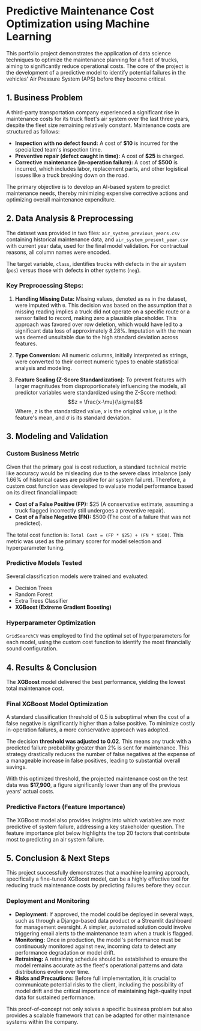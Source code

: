 # Predictive Maintenance Cost Optimization using Machine Learning

This portfolio project demonstrates the application of data science techniques to optimize the maintenance planning for a fleet of trucks, aiming to significantly reduce operational costs.  The core of the project is the development of a predictive model to identify potential failures in the vehicles' Air Pressure System (APS) before they become critical.

## 1. Business Problem

A third-party transportation company experienced a significant rise in maintenance costs for its truck fleet's air system over the last three years, despite the fleet size remaining relatively constant.  Maintenance costs are structured as follows:

* **Inspection with no defect found:** A cost of **$10** is incurred for the specialized team's inspection time. 
* **Preventive repair (defect caught in time):** A cost of **$25** is charged. 
* **Corrective maintenance (in-operation failure):** A cost of **$500** is incurred, which includes labor, replacement parts, and other logistical issues like a truck breaking down on the road. 

The primary objective is to develop an AI-based system to predict maintenance needs, thereby minimizing expensive corrective actions and optimizing overall maintenance expenditure.

## 2. Data Analysis & Preprocessing

The dataset was provided in two files: `air_system_previous_years.csv` containing historical maintenance data, and `air_system_present_year.csv` with current year data, used for the final model validation.  For contractual reasons, all column names were encoded. 

The target variable, `class`, identifies trucks with defects in the air system (`pos`) versus those with defects in other systems (`neg`). 

### Key Preprocessing Steps:

1.  **Handling Missing Data:** Missing values, denoted as `na` in the dataset,  were imputed with `0`. This decision was based on the assumption that a missing reading implies a truck did not operate on a specific route or a sensor failed to record, making zero a plausible placeholder. This approach was favored over row deletion, which would have led to a significant data loss of approximately 8.28%. Imputation with the mean was deemed unsuitable due to the high standard deviation across features.

2.  **Type Conversion:** All numeric columns, initially interpreted as strings, were converted to their correct numeric types to enable statistical analysis and modeling.

3.  **Feature Scaling (Z-Score Standardization):** To prevent features with larger magnitudes from disproportionately influencing the models, all predictor variables were standardized using the Z-Score method:
    $$z = \frac{x-\mu}{\sigma}$$
    Where, $z$ is the standardized value, $x$ is the original value, $\mu$ is the feature's mean, and $\sigma$ is its standard deviation.

## 3. Modeling and Validation

### Custom Business Metric
Given that the primary goal is cost reduction, a standard technical metric like accuracy would be misleading due to the severe class imbalance (only 1.66% of historical cases are positive for air system failure). Therefore, a custom cost function was developed to evaluate model performance based on its direct financial impact:

* **Cost of a False Positive (FP):** $25 (A conservative estimate, assuming a truck flagged incorrectly still undergoes a preventive repair).
* **Cost of a False Negative (FN):** $500 (The cost of a failure that was not predicted).

The total cost function is: `Total Cost = (FP * $25) + (FN * $500)`. This metric was used as the primary scorer for model selection and hyperparameter tuning.

### Predictive Models Tested
Several classification models were trained and evaluated:
* Decision Trees
* Random Forest
* Extra Trees Classifier
* **XGBoost (Extreme Gradient Boosting)**

### Hyperparameter Optimization
`GridSearchCV` was employed to find the optimal set of hyperparameters for each model, using the custom cost function to identify the most financially sound configuration.

## 4. Results & Conclusion

The **XGBoost** model delivered the best performance, yielding the lowest total maintenance cost.

### Final XGBoost Model Optimization
A standard classification threshold of 0.5 is suboptimal when the cost of a false negative is significantly higher than a false positive. To minimize costly in-operation failures, a more conservative approach was adopted.

The decision **threshold was adjusted to 0.02**. This means any truck with a predicted failure probability greater than 2% is sent for maintenance. This strategy drastically reduces the number of false negatives at the expense of a manageable increase in false positives, leading to substantial overall savings.

With this optimized threshold, the projected maintenance cost on the test data was **$17,900**, a figure significantly lower than any of the previous years' actual costs.

### Predictive Factors (Feature Importance)
The XGBoost model also provides insights into which variables are most predictive of system failure, addressing a key stakeholder question. The feature importance plot below highlights the top 20 factors that contribute most to predicting an air system failure.

## 5. Conclusion & Next Steps

This project successfully demonstrates that a machine learning approach, specifically a fine-tuned XGBoost model, can be a highly effective tool for reducing truck maintenance costs by predicting failures before they occur. 

### Deployment and Monitoring
* **Deployment:** If approved, the model could be deployed in several ways, such as through a Django-based data product or a Streamlit dashboard for management oversight. A simpler, automated solution could involve triggering email alerts to the maintenance team when a truck is flagged. 
* **Monitoring:** Once in production, the model's performance must be continuously monitored against new, incoming data to detect any performance degradation or model drift. 
* **Retraining:** A retraining schedule should be established to ensure the model remains accurate as the fleet's operational patterns and data distributions evolve over time. 
* **Risks and Precautions:** Before full implementation, it is crucial to communicate potential risks to the client, including the possibility of model drift and the critical importance of maintaining high-quality input data for sustained performance. 

This proof-of-concept not only solves a specific business problem but also provides a scalable framework that can be adapted for other maintenance systems within the company.
